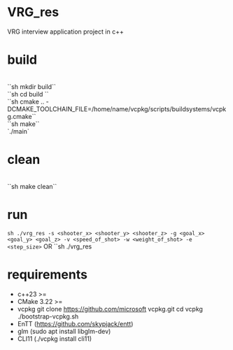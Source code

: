 # VRG_res
VRG interview application project in c++


# build
<br>
``sh mkdir build`` <br>
``sh cd build `` <br>
``sh cmake .. -DCMAKE_TOOLCHAIN_FILE=/home/name/vcpkg/scripts/buildsystems/vcpkg.cmake`` <br>
``sh make`` <br>
`./main` <br>

# clean
<br>
``sh make clean``

# run
``sh ./vrg_res -s <shooter_x> <shooter_y> <shooter_z> -g <goal_x> <goal_y> <goal_z> -v <speed_of_shot> -w <weight_of_shot> -e <step_size>``
OR
``sh ./vrg_res
<br>
# requirements
- c++23 >=
- CMake 3.22 >=
- vcpkg git clone https://github.com/microsoft vcpkg.git
cd vcpkg
./bootstrap-vcpkg.sh
- EnTT (https://github.com/skypjack/entt)
- glm (sudo apt install libglm-dev)
- CLI11 (./vcpkg install cli11)